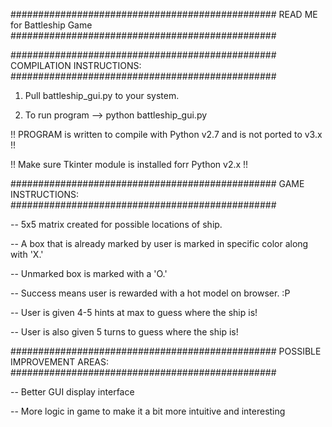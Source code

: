 ################################################
READ ME for Battleship Game
################################################

################################################
COMPILATION INSTRUCTIONS:
################################################

1) Pull battleship_gui.py to your system.

2) To run program --> python battleship_gui.py

!! PROGRAM is written to compile with Python v2.7 and is not ported to v3.x !!

!! Make sure Tkinter module is installed forr Python v2.x !!

################################################
GAME INSTRUCTIONS:
################################################

-- 5x5 matrix created for possible locations of ship.

-- A box that is already marked by user is marked in specific color along with 'X.'

-- Unmarked box is marked with a 'O.' 

-- Success means user is rewarded with a hot model on browser. :P

-- User is given 4-5 hints at max to guess where the ship is!

-- User is also given 5 turns to guess where the ship is!

################################################
POSSIBLE IMPROVEMENT AREAS:
################################################

-- Better GUI display interface

-- More logic in game to make it a bit more intuitive and interesting
